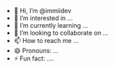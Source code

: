 - 👋 Hi, I’m @immiidev
- 👀 I’m interested in ...
- 🌱 I’m currently learning ...
- 💞️ I’m looking to collaborate on ...
- 📫 How to reach me ...
- 😄 Pronouns: ...
- ⚡ Fun fact: ....

<!---
immiidev/immiidev is a ✨ special ✨ repository because its `README.md` (this file) appears on your GitHub profile.
You can click the Preview link to take a look at your changes.
--->
